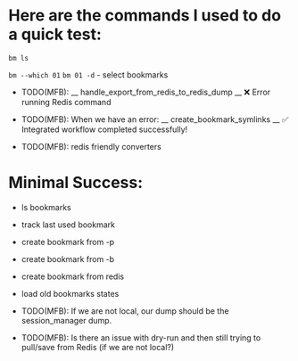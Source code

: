 # Here are the commands I used to do a quick test:

`bm ls`

`bm --which 01`
`bm 01 -d` - select bookmarks

- TODO(MFB):
__ handle_export_from_redis_to_redis_dump __
❌ Error running Redis command


- TODO(MFB): When we have an error:
__ create_bookmark_symlinks __
✅ Integrated workflow completed successfully!

- TODO(MFB): redis friendly converters


# Minimal Success:
- ls bookmarks
- track last used bookmark
- create bookmark from -p
- create bookmark from -b
- create bookmark from redis
- load old bookmarks states


- TODO(MFB): If we are not local, our dump should be the session_manager dump.

- TODO(MFB): Is there an issue with dry-run and then still trying to pull/save from Redis (if we are not local?)